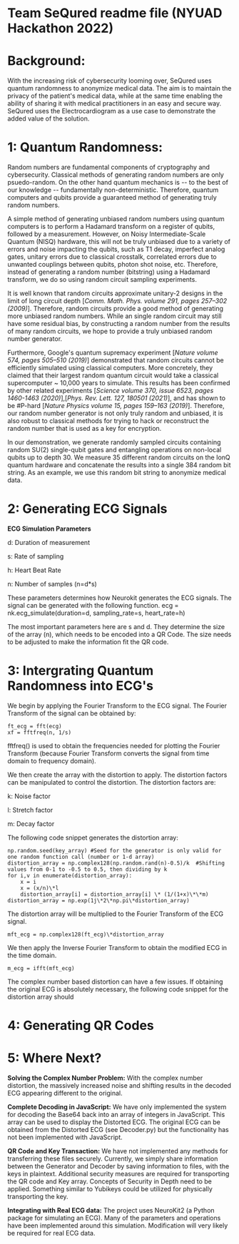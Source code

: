 # Team SeQured readme file (NYUAD Hackathon 2022) 


# Background:

With the increasing risk of cybersecurity looming over, SeQured uses quantum randomness to anonymize medical data. The aim is to maintain the privacy of the patient's medical data, while at the same time enabling the ability of sharing it with medical practitioners in an easy and secure way. SeQured uses the Electrocardiogram as a use case to demonstrate the added value of the solution.


# 1: Quantum Randomness:

Random numbers are fundamental components of cryptography and cybersecurity. Classical methods of generating random numbers are only psuedo-random. On the other hand quantum mechanics is -- to the best of our knowledge -- fundamentally non-deterministic. Therefore, quantum computers and qubits provide a guaranteed method of generating truly random numbers.

A simple method of generating unbiased random numbers using quantum computers is to perform a Hadamard transform on a register of qubits, followed by a measurement. However, on Noisy Intermediate-Scale Quantum (NISQ) hardware, this will not be truly unbiased due to a variety of errors and noise impacting the qubits, such as T1 decay, imperfect analog gates, unitary errors due to classical crosstalk, correlated errors due to unwanted couplings between qubits, photon shot noise, etc. Therefore, instead of generating a random number (bitstring) using a Hadamard transform, we do so using random circuit sampling experiments.

It is well known that random circuits approximate unitary-2 designs in the limit of long circuit depth [*Comm. Math. Phys. volume 291, pages 257–302 (2009)*]. Therefore, random circuits provide a good method of generating more unbiased random numbers. While an single random circuit may still have some residual bias, by constructing a random number from the results of many random circuits, we hope to provide a truly unbiased random number generator.

Furthermore, Google's quantum supremacy experiment [*Nature volume 574, pages 505–510 (2019)*] demonstrated that random circuits cannot be efficiently simulated using classical computers. More concretely, they claimed that their largest random quantum circuit would take a classical supercomputer ~ 10,000 years to simulate. This results has been confirmed by other related experiments [*Science volume 370, issue 6523, pages 1460-1463 (2020)*],[*Phys. Rev. Lett. 127, 180501 (2021)*], and has shown to be #P-hard [*Nature Physics volume 15, pages 159–163 (2019)*]. Therefore, our random number generator is not only truly random and unbiased, it is also robust to classical methods for trying to hack or reconstruct the random number that is used as a key for encryption.

In our demonstration, we generate randomly sampled circuits containing random SU(2) single-qubit gates and entangling operations on non-local qubits up to depth 30. We measure 35 different random circuits on the IonQ quantum hardware and concatenate the results into a single 384 random bit string. As an example, we use this random bit string to anonymize medical data.


# 2: Generating ECG Signals
**ECG Simulation Parameters**

d: Duration of measurement

s: Rate of sampling

h: Heart Beat Rate

n: Number of samples (n=d\*s)

These parameters determines how Neurokit generates the ECG signals. The signal can be generated with the following function. 
ecg = nk.ecg_simulate(duration=d, sampling_rate=s, heart_rate=h)

The most important parameters here are s and d. They determine the size of the array (n), which needs to be encoded into a QR Code. The size needs to be adjusted to make the information fit the QR code.

# 3: Intergrating Quantum Randomness into ECG's
We begin by applying the Fourier Transform to the ECG signal. The Fourier Transform of the signal can be obtained by:

	ft_ecg = fft(ecg)
	xf = fftfreq(n, 1/s)
	
fftfreq() is used to obtain the frequencies needed for plotting the Fourier Transform (because Fourier Transform converts the signal from time domain to frequency domain). 

We then create the array with the distortion to apply. The distortion factors can be manipulated to control the distortion. The  distortion factors are:

k: Noise factor

l: Stretch factor

m: Decay factor

The following code snippet generates the distortion array:

	np.random.seed(key_array) #Seed for the generator is only valid for one random function call (number or 1-d array)
	distortion_array = np.complex128(np.random.rand(n)-0.5)/k  #Shifting values from 0-1 to -0.5 to 0.5, then dividing by k
	for i,v in enumerate(distortion_array):
	    x = i
	    x = (x/n)\*l
	    distortion_array[i] = distortion_array[i] \* (1/(1+x)\*\*m)    
	distortion_array = np.exp(1j\*2\*np.pi\*distortion_array)

The distortion array will be multiplied to the Fourier Transform of the ECG signal.

	mft_ecg = np.complex128(ft_ecg)\*distortion_array

We then apply the Inverse Fourier Transform to obtain the modified ECG in the time domain.

	m_ecg = ifft(mft_ecg)

The complex number based distortion can have a few issues. If obtaining the original ECG is absolutely necessary, the following code snippet for the distortion array should 
# 4: Generating QR Codes

# 5: Where Next?
**Solving the Complex Number Problem:** With the complex number distortion, the massively increased noise and shifting results in the decoded ECG appearing different to the original. 

**Complete Decoding in JavaScript:** We have only implemented the system for decoding the Base64 back into an array of integers in JavaScript. This array can be used to display the Distorted ECG. The original ECG can be obtained from the Distorted ECG (see Decoder.py) but the functionality has not been implemented with JavaScript. 

**QR Code and Key Transaction:** We have not implemented any methods for transferring these files securely. Currently, we simply share information between the Generator and Decoder by saving information to files, with the keys in plaintext. Additional security measures are required for transporting the QR code and Key array. Concepts of Security in Depth need to be applied. Something similar to Yubikeys could be utilized for physically transporting the key.

**Integrating with Real ECG data:** The project uses NeuroKit2 (a Python package for simulating an ECG). Many of the parameters and operations have been implemented around this simulation. Modification will very likely be required for real ECG data. 


